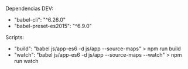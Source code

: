 Dependencias DEV: 
- "babel-cli": "^6.26.0"
- "babel-preset-es2015": "^6.9.0"

Scripts: 
- "build": "babel js/app-es6 -d js/app --source-maps" > npm run build
- "watch": "babel js/app-es6 -d js/app --source-maps --watch" > npm run watch